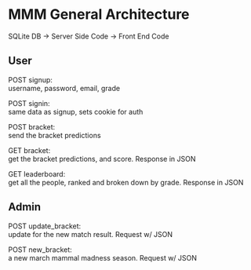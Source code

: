 # MMM General Architecture

SQLite DB -> Server Side Code -> Front End Code

## User

POST signup:  
username, password, email, grade

POST signin:  
same data as signup, sets cookie for auth

POST bracket:  
send the bracket predictions

GET bracket:  
get the bracket predictions, and score. Response in JSON

GET leaderboard:  
get all the people, ranked and broken down by grade. Response in JSON

## Admin

POST update_bracket:  
update for the new match result. Request w/ JSON

POST new_bracket:  
a new march mammal madness season. Request w/ JSON
